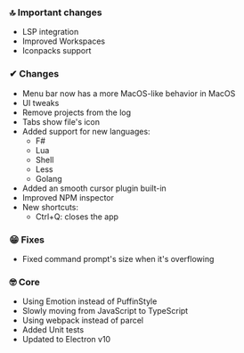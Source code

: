 ### 🔝 Important changes

- LSP integration
- Improved Workspaces
- Iconpacks support

### ✔ Changes

- Menu bar now has a more MacOS-like behavior in MacOS
- UI tweaks
- Remove projects from the log
- Tabs show file's icon
- Added support for new languages:
  - F#
  - Lua
  - Shell
  - Less
  - Golang
- Added an smooth cursor plugin built-in
- Improved NPM inspector
- New shortcuts:
  - Ctrl+Q: closes the app

### 😁 Fixes

- Fixed command prompt's size when it's overflowing

### 🤓 Core

- Using Emotion instead of PuffinStyle
- Slowly moving from JavaScript to TypeScript
- Using webpack instead of parcel
- Added Unit tests
- Updated to Electron v10
